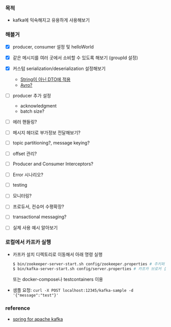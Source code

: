 ### 목적
- kafka에 익숙해지고 유용하게 사용해보기

### 해볼거 
- [x] producer, consumer 설정 및 helloWorld
- [x] 같은 메시지를 여러 곳에서 소비할 수 있도록 해보기 (groupId 설정)
- [x] 커스텀 serialization/deserialization 설정해보기
  - [String이 아닌 DTO에 적용](https://www.baeldung.com/kafka-custom-serializer) 
  - [Avro?](https://docs.confluent.io/platform/current/schema-registry/fundamentals/serdes-develop/serdes-avro.html) 
- [ ] producer 추가 설정
  - acknowledgment 
  - batch size?
- [ ] 에러 핸들링?
- [ ] 메시지 헤더로 부가정보 전달해보기?
- [ ] topic partitioning?, message keying?
- [ ] offset 관리?
- [ ] Producer and Consumer Interceptors?
- [ ] Error 시나리오?
- [ ] testing
- [ ] 모니터링?
- [ ] 프로듀서, 컨슈머 수평확장?
- [ ] transactional messaging?
- [ ] 실제 사용 예시 알아보기


### 로컬에서 카프카 실행
- 카프카 설치 디렉토리로 이동해서 아래 명령 실행
  ```bash
  $ bin/zookeeper-server-start.sh config/zookeeper.properties # 주키퍼 실행
  $ bin/kafka-server-start.sh config/server.properties # 카프카 브로커 실행
  ```  
  또는 docker-compose나 testcontainers 이용

- 샘플 요청: `curl -X POST localhost:12345/kafka-sample -d '{"message":"test"}'`


### reference
- [spring for apache kafka](https://docs.spring.io/spring-kafka/reference/html/#preface)
